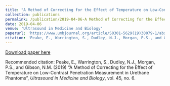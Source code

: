 ```yaml
---
title: "A Method of Correcting for the Effect of Temperature on Low-Contrast Penetration Measurement in Urethane Phantoms"
collection: publications
permalink: /publication/2019-04-06-A Method of Correcting for the Effect of Temperature on Low-Contrast Penetration Measurement in Urethane Phantoms
date: 2019-04-06
venue: 'Ultrasound in Medicine and Biology'
paperurl: 'https://www.umbjournal.org/article/S0301-5629(19)30079-1/abstract'
citation: 'Peake, E., Warrington, S., Dudley, N.J., Morgan, P.S., and Gibson, N.M. (2019) “A Method of Correcting for the Effect of Temperature on Low-Contrast Penetration Measurement in Urethane Phantoms”, <i>Ultrasound in Medicine and Biology</i>, vol. 45, no. 6.'
---
```


<a href='https://www.umbjournal.org/article/S0301-5629(19)30079-1/abstract'>Download paper here</a>

Recommended citation: Peake, E., Warrington, S., Dudley, N.J., Morgan, P.S., and Gibson, N.M. (2019) “A Method of Correcting for the Effect of Temperature on Low-Contrast Penetration Measurement in Urethane Phantoms”, <i>Ultrasound in Medicine and Biology</i>, vol. 45, no. 6.